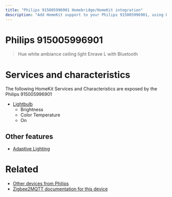 ```yaml
---
title: "Philips 915005996901 Homebridge/HomeKit integration"
description: "Add HomeKit support to your Philips 915005996901, using Homebridge, Zigbee2MQTT and homebridge-z2m."
---
```

<!---
This file has been GENERATED using src/docgen/docgen.ts
DO NOT EDIT THIS FILE MANUALLY!
-->
# Philips 915005996901
> Hue white ambiance ceiling light Enrave L with Bluetooth


# Services and characteristics
The following HomeKit Services and Characteristics are exposed by
the Philips 915005996901

* [Lightbulb](../../light.md)
  * Brightness
  * Color Temperature
  * On


## Other features
* [Adaptive Lighting](../../light.md)


# Related
* [Other devices from Philips](../index.md#philips)
* [Zigbee2MQTT documentation for this device](https://www.zigbee2mqtt.io/devices/915005996901.html)